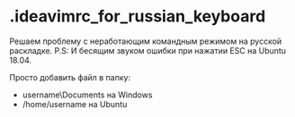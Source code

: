 # .ideavimrc_for_russian_keyboard
Решаем проблему с неработающим командным режимом на русской раскладке.
P.S: И бесящим звуком ошибки при нажатии ESC на Ubuntu 18.04.

Просто добавить файл в папку:
- username\Documents на Windows
- /home/username на Ubuntu
